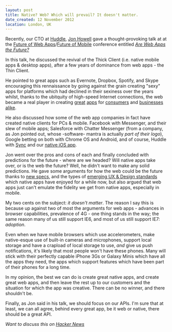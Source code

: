 ```yaml
---
layout: post
title: Native? Web? Which will prevail? It doesn't matter.
date_created: 12 November 2012
location: London, UK
---
```


Recently, our CTO at [Huddle](http://huddle.com), [Jon Howell](https://twitter.com/jonathanhowell) gave a thought-provoking talk at at the [Future of Web Apps](http://futureofwebapps.com/london-2012/)/[Future of Mobile](http://future-of-mobile.com/london-2012/) conference entitled [_Are Web Apps the Future?_](http://www.slideshare.net/jonathanhowell/are-web-apps-the-future)

In this talk, he discussed the revival of the Thick Client (i.e. native mobile apps & desktop apps), after a few years of dominance from web apps - the Thin Client.

He pointed to great apps such as Evernote, Dropbox, Spotify, and Skype encouraging this rennaissance by going against the grain creating "sexy" apps for platforms which had declined in their sexiness over the years whilst, thanks to the ubitquity of high-speed Internet connections, the web became a real player in creating [great](http://twitter.com) [apps](http://gmail.com) for [consumers](http://facebook.com) and [businesses](http://salesforce.com) [alike](http://huddle.com).

He also discussed how some of the web app companies in fact have created native clients for PCs & mobile. Facebook with Messenger, and their slew of mobile apps; Salesforce with Chatter Messenger (from a company, as Jon pointed out, whose -software- mantra is actually _part of their logo_), Google betting on both with Chrome OS and Android, and of course, Huddle with [Sync](http://www.huddle.com/this-is-huddle/collaboration-apps/file-sync/) and our [native iOS app](http://www.huddle.com/this-is-huddle/collaboration-apps/).

Jon went over the pros and cons of each and finally concluded with predictions for the future - where are we headed? Will native apps take over, or is the web the future? Well, he didn't want to make any solid predictions. He gave some arguments for how the web could be the future thanks to [new specs](http://dev.w3.org/html5/spec/index.html), and the types of [emerging UX & Design standards](http://twitter.github.com/bootstrap/) which native apps have enjoyed for a while now, but also argued that web apps just can't emulate the fidelity we get from native apps, especially in mobile.

My two cents on the subject: *it doesn't matter*. The reason I say this is because up against two of most the arguments for web apps - advances in browser capabilities, prevalence of 4G - one thing stands in the way; the same reason many of us still support IE6, and most of us still support IE7: *adoption*.

Even when we have mobile browsers which use accelerometers, make native-esque use of built-in cameras and microphones, support local storage and have a crapload of local storage to use, _and_ give us push notifications, it's likely that most people won't have these phones. Many will stick with their perfectly capable iPhone 3Gs or Galaxy Minis which have all the apps they need, the apps which support features which have been part of their phones for a long time.

In my opinion, the best we can do is create great native apps, and create great web apps, and then leave the rest up to our customers and the situation for which the app was creative. There can be no winner, and there shouldn't be.

Finally, as Jon said in his talk, we should focus on our APIs. I'm sure that at least, we can all agree, behind every great app, be it web or native, there should be a great API.

_Want to discuss this on [Hacker News](http://news.ycombinator.com/item?id=4774536?)_
